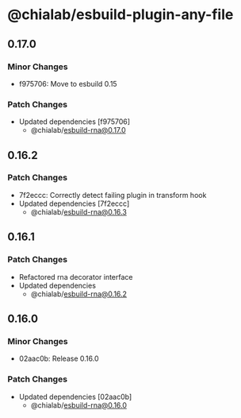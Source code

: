 # @chialab/esbuild-plugin-any-file

## 0.17.0

### Minor Changes

- f975706: Move to esbuild 0.15

### Patch Changes

- Updated dependencies [f975706]
  - @chialab/esbuild-rna@0.17.0

## 0.16.2

### Patch Changes

- 7f2eccc: Correctly detect failing plugin in transform hook
- Updated dependencies [7f2eccc]
  - @chialab/esbuild-rna@0.16.3

## 0.16.1

### Patch Changes

- Refactored rna decorator interface
- Updated dependencies
  - @chialab/esbuild-rna@0.16.2

## 0.16.0

### Minor Changes

- 02aac0b: Release 0.16.0

### Patch Changes

- Updated dependencies [02aac0b]
  - @chialab/esbuild-rna@0.16.0
